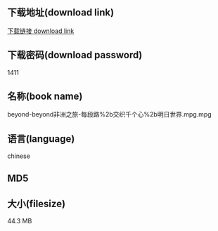 ## 下载地址(download link)
[下载链接 download link](https://voluble-croquembouche-d321dc.netlify.app/?s=beyond-beyond%E9%9D%9E%E6%B4%B2%E4%B9%8B%E6%97%85-%E6%AF%8F%E6%AE%B5%E8%B7%AF%252b%E4%BA%A4%E7%BB%87%E5%8D%83%E4%B8%AA%E5%BF%83%252b%E6%98%8E%E6%97%A5%E4%B8%96%E7%95%8C.mpg)

## 下载密码(download password)
1411

## 名称(book name)
beyond-beyond非洲之旅-每段路%2b交织千个心%2b明日世界.mpg.mpg

## 语言(language)
chinese

## MD5


## 大小(filesize)
44.3 MB
